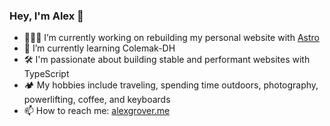 ### Hey, I'm Alex 👋

- 👨🏻‍💻 I’m currently working on rebuilding my personal website with [Astro](https://astro.build)
- 🦀 I’m currently learning Colemak-DH
- 🛠 I'm passionate about building stable and performant websites with TypeScript
- 🏕 My hobbies include traveling, spending time outdoors, photography, powerlifting, coffee, and keyboards
- 📫 How to reach me: [alexgrover.me](https://alexgrover.me)

